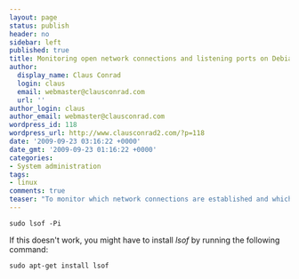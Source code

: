 ```yaml
---
layout: page
status: publish
header: no
sidebar: left
published: true
title: Monitoring open network connections and listening ports on Debian Lenny
author:
  display_name: Claus Conrad
  login: claus
  email: webmaster@clausconrad.com
  url: ''
author_login: claus
author_email: webmaster@clausconrad.com
wordpress_id: 118
wordpress_url: http://www.clausconrad2.com/?p=118
date: '2009-09-23 03:16:22 +0000'
date_gmt: '2009-09-23 01:16:22 +0000'
categories:
- System administration
tags:
- linux
comments: true
teaser: "To monitor which network connections are established and which ports your Debian Lenny server is listening on, simply run:"
---
```

`sudo lsof -Pi`

If this doesn't work, you might have to install _lsof_ by running the following command:

`sudo apt-get install lsof`
